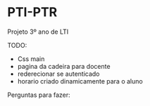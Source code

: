 # PTI-PTR
Projeto 3º ano de LTI

TODO:
- Css main
- pagina da cadeira para docente
- rederecionar se autenticado
- horario criado dinamicamente para o aluno

Perguntas para fazer:
